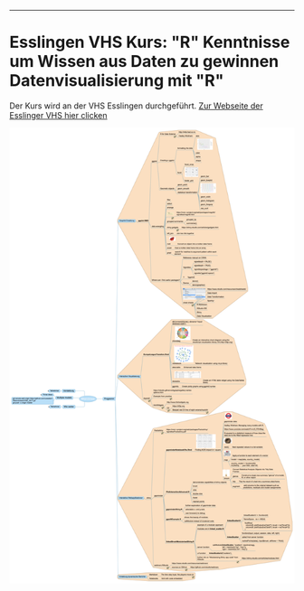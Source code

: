 ------------------------------------------------------------------------

Esslingen VHS Kurs: "R" Kenntnisse um Wissen aus Daten zu gewinnen Datenvisualisierung mit "R"
==============================================================================================

Der Kurs wird an der VHS Esslingen durchgeführt. [Zur Webseite der Esslinger VHS hier clicken](http://www.vhs-esslingen.de)

![alt text](RKenntnisse.png "Mindmap für VHS Kurs")
